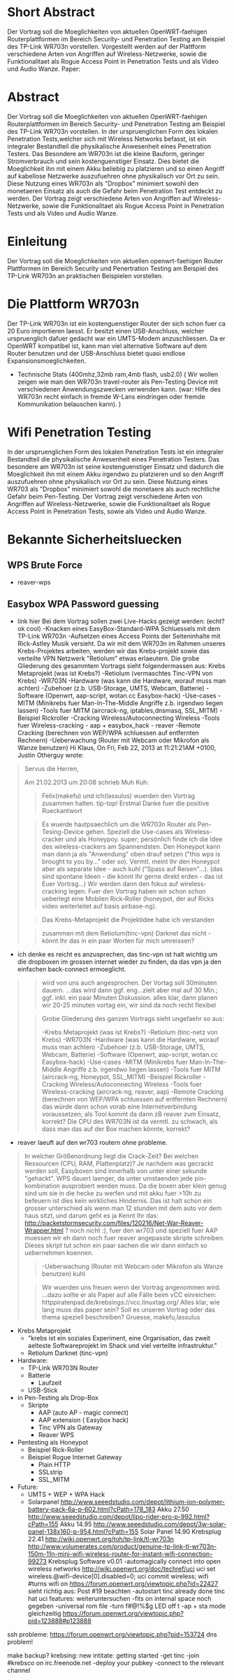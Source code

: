 # Short Abstract
Der Vortrag soll die  Moeglichkeiten von aktuellen OpenWRT-faehigen Routerplattformen im  Bereich Security- und Penetration Testing am Beispiel des TP-Link WR703n vorstellen. Vorgestellt werden auf der Plattform verschiedene Arten von Angriffen auf Wireless-Netzwerke, sowie die  Funktionalitaet als Rogue Access Point in Penetration Tests und als Video und Audio Wanze.
Paper:
# Abstract
Der Vortrag soll die  Moeglichkeiten von aktuellen OpenWRT-faehigen Routerplattformen im  Bereich Security- und Penetration Testing am Beispiel des TP-Link WR703n vorstellen.
In der urspruenglichen Form des lokalen Penetration Tests,welcher sich mit Wireless Networks befasst, ist ein integraler Bestandteil die physikalische Anwesenheit eines Penetration Testers. 
Das  Besondere am WR703n ist die kleine Bauform, geringer Stromverbrauch und sein kostenguenstiger Einsatz. Dies bietet die Moeglichkeit ihn mit einem Akku beliebig zu platzieren und so einen  Angriff auf kabellose Netzwerke auszufuehren ohne physikalisch vor Ort zu sein.  Diese Nutzung eines WR703n als "Dropbox" minimiert sowohl den monetaeren Einsatz als auch die Gefahr beim Penetration Test entdeckt zu werden.
Der Vortrag zeigt  verschiedene Arten von Angriffen auf Wireless-Netzwerke, sowie die  Funktionalitaet als Rogue Access Point in Penetration Tests und als Video und Audio Wanze.
# Einleitung
Der Vortrag soll die Moeglichkeiten von aktuellen openwrt-faehigen Router Plattformen im Bereich Security und Penertration Testing am Beispiel des TP-Link WR703n an praktischen Beispielen vorstellen.
# Die Plattform WR703n
Der TP-Link WR703n ist ein kostenguenstiger Router der sich schon fuer ca 20 Euro importieren laesst. Er besitzt einen USB-Anschluss, welcher urspruenglich dafuer gedacht war ein UMTS-Modem anzuschliessen.  Da er OpenWRT kompatibel ist, kann man viel alternative Software auf dem Router benutzen und der USB-Anschluss bietet quasi endlose Expansionsmoeglichkeiten.
- Technische Stats (400mhz,32mb ram,4mb flash, usb2.0)
( Wir wollen zeigen wie man den WR703n travel-router als Pen-Testing Device mit verschiedenen Anwendungszwecken verwenden kann. (war: Hilfe des WR703n recht einfach in fremde W-Lans eindringen oder fremde Kommunikation belauschen kann). )
# Wifi Penetration Testing 
In der urspruenglichen Form des lokalen Penetration Tests ist ein integraler Bestandteil die physikalische Anwesenheit eines Penetration Testers. 
Das besondere am WR703n ist seine kostenguenstiger Einsatz und dadurch die Moeglichkeit ihn mit einem Akku irgendwo zu platzieren und so den Angriff auszufuehren ohne physikalisch vor Ort zu sein. Diese Nutzung eines WR703 als "Dropbox" minimiert sowohl die monetaere als auch rechtliche Gefahr beim Pen-Testing. Der Vortrag zeigt verschiedene Arten von Angriffen auf Wireless-Netzwerke, sowie die Funktionalitaet als Rogue Access Point in Penetration Tests, sowie als Video und Audio Wanze.
# Bekannte Sicherheitsluecken
## WPS Brute Force
- reaver-wps
## Easybox WPA Password guessing
- link hier
Bei dem Vortrag sollen zwei Live-Hacks gezeigt werden: (echt? ok cool)
    -Knacken eines EasyBox-Standard-WPA Schluessels mit dem TP-Link WR703n
    -Aufsetzen eines Access Points der Seiteninhalte mit Rick-Astley Musik versieht.
Da wir mit dem WR703n im Rahmen unseres Krebs-Projektes arbeiten, werden wir das Krebs-projekt sowie das verteilte VPN Netzwerk "Retiolum"  etwas erlaeutern. 
Die grobe Gliederung des gesammtem Vortrags sieht folgendermassen aus:
Krebs Metaprojekt (was ist Krebs?)
    -Retiolum (vermaschtes Tinc-VPN von Krebs)
-WR703N
    -Hardware (was kann die Hardware, worauf muss man achten)
    -Zubehoer (z.b. USB-Storage, UMTS, Webcam, Batterie)
    -Software (Openwrt, aap-script, wotan.cc Easybox-hack)
-Use-cases
    -MITM (Minikrebs fuer Man-In-The-Middle Angriffe z.b. irgendwo liegen lassen)
        -Tools fuer MITM (aircrack-ng, iptables,dnsmasq, SSL_MITM)
        -Beispiel Rickroller
    -Cracking Wireless/Autoconnecting Wireless
        -Tools fuer Wireless-cracking
            - aap + easybox_hack
            - reaver
        -Remote Cracking (berechnen von WEP/WPA schluessen auf entfernten Rechnern)
    -Ueberwachung (Router mit Webcam oder Mikrofon als Wanze benutzen)
Hi Klaus,
On Fri, Feb 22, 2013 at 11:21:21AM +0100, Justin Otherguy wrote:
> Servus die Herren,
>
> Am 21.02.2013 um 20:08 schrieb Muh Kuh:
>
> > Felix(makefu) und ich(lassulus) wuerden den Vortrag zusammen halten.
> tip-top!
Erstmal Danke fuer die positive Rueckantwort
>
> > Es wuerde hautpsaechlich um die WR703n Router als Pen-Tesing-Device gehen. Speziell die Use-cases als Wireless-cracker und als Honeypoy.
> super; persönlich finde ich die Idee des wireless-crackers am Spannendsten. Den Honeypot kann man dann ja als "Anwendung" oben drauf setzen ("this wps is brought to you by..."  oder so). Vermtl. meint Ihr den Honeypot aber als separate Idee - auch kuhl ("Spass auf Reisen"...).
> (das sind spontane Ideen - die könnt Ihr gerne direkt erden - das ist Euer Vortrag...)
Wir werden dann den fokus auf wireless-cracking legen. Fuer den Vortrag haben wir schon schon ueberlegt eine Mobilen Rick-Roller (honeypot, der auf Ricks video weiterleitet auf basis airbase-ng).
>
> > Das Krebs-Metaprojekt
> die Projektidee habe ich verstanden
>
> > zusammen mit dem Retiolum(tinc-vpn) Darknet
> das nicht - könnt Ihr das in ein paar Worten für mich umreissen?
- ich denke es reicht es anzusprechen, das tinc-vpn ist halt wichtig um die dropboxen im grossen internet wieder zu finden, da das vpn ja den einfachen back-connect ermoeglicht.
>
> > wird von uns auch angesprochen.
> > Der Vortag soll 30minuten dauern.
> ...das wird dann ggf. eng...zielt aber mal auf 30 Min.; ggf. inkl. ein paar Minuten Diskussion.
alles klar, dann planen wir 20-25 minuten vortag ein, wir sind da noch recht flexibel
>
> > Grobe Gliederung des ganzen Vortrags sieht ungefaehr so aus:
> >
> > -Krebs Metaprojekt (was ist Krebs?)
> >    -Retiolum (tinc-netz von Krebs)
> > -WR703N
> >    -Hardware (was kann die Hardware, worauf muss man achten)
> >    -Zubehoer (z.b. USB-Storage, UMTS, Webcam, Batterie)
> >    -Software (Openwrt, aap-script, wotan.cc Easybox-hack)
> > -Use-cases
> >    -MITM (Minikrebs fuer Man-In-The-Middle Angriffe z.b. irgendwo liegen lassen)
> >        -Tools fuer MITM (aircrack-ng, Honeypot, SSL_MITM)
> >        -Beispiel Rickroller
> >    -Cracking Wireless/Autoconnecting Wireless
> >        -Tools fuer Wireless-cracking (aircrack-ng, reaver, aap)
> >        -Remote Cracking (berechnen von WEP/WPA schluessen auf entfernten Rechnern)
> das würde dann schon vorab eine Internetverbindung voraussetzen; als Tool kommt da dann zB reaver zum Einsatz, korrekt?
> Die CPU des WR703N ist da vermtl. zu schwach, als dass man das auf der Box machen könnte, korrekt?
- reaver laeuft auf den wr703 routern ohne probleme.
> In welcher Größenordnung liegt die Crack-Zeit? Bei welchen Ressourcen (CPU, RAM, Plattenplatz)?
Je nachdem was gecrackt werden soll, Easyboxen sind innerhalb von unter einer sekunde "gehackt". WPS dauert laenger, da unter umstaenden jede pin-kombination ausprobiert werden muss. Da die boxen aber klein genug sind um sie in die hecke zu werfen und mit akku fuer >10h zu befeuern ist dies kein wirkliches Hindernis. 
Das ist halt schon ein grosser unterschied als wenn man 12 stunden mit dem auto vor dem haus sitzt, und darum geht es ja
> Kennt Ihr das:
> http://packetstormsecurity.com/files/120216/Net-War-Reaver-Wrapper.html ?
noch nicht :), fuer den wr703 und speziell fuer AAP muessen wir eh dann noch fuer reaver angepasste skripte schreiben. Dieses skript tut schon ein paar sachen die wir dann einfach so uebernehmen koennen.
>
> >    -Ueberwachung (Router mit Webcam oder Mikrofon als Wanze benutzen)
> kuhl
>
> > Wir wuerden uns freuen wenn der Vortrag angenommen wird.
> ...dazu sollte er als Paper auf alle Fälle beim vCC einreichen: httppiratenpad.de/krebsings://vcc.linuxtag.org/
Alles klar, wie lang muss das paper sein? Soll es unseren Vortrag oder das thema speziell beschreiben? 
Gruesse,
makefu,lassulus
- Krebs Metaprojekt
    - "krebs ist ein soziales Experiment, eine Organisation, das zweit aelteste 
  Softwareprojekt im Shack und viel verteilte infrastruktur."
    - Retiolum Darknet (tinc-vpn)
- Hardware: 
    - TP-Link WR703N Router
    - Batterie
        - Laufzeit 
    - USB-Stick
 - in Pen-Testing als Drop-Box
     - Skripte 
        - AAP  (auto AP - magic connect)
        - AAP extension ( Easybox hack)
        - Tinc VPN als Gateway
        - Reaver WPS
- Pentesting als Honeypot
    - Beispiel Rick-Roller
    - Beispiel Rogue Internet Gateway
        - Plain HTTP 
        - SSLstrip
        - SSL_MITM
- Future:
    - UMTS  + WEP + WPA Hack
    - Solarpanel
http://www.seeedstudio.com/depot/lithium-ion-polymer-battery-pack-6a-p-602.html?cPath=178_183 
Akku 27.50
http://www.seeedstudio.com/depot/lipo-rider-pro-p-992.html?cPath=155 
Akku 14.95
http://www.seeedstudio.com/depot/3w-solar-panel-138x160-p-954.html?cPath=155
Solar Panel 14.90
Krebsplug 22.41
http://wiki.openwrt.org/toh/tp-link/tl-wr703n
http://www.volumerates.com/product/genuine-tp-link-tl-wr703n-150m-11n-mini-wifi-wireless-router-for-instant-wifi-connection-99273
Krebsplug Software v0.01
-automagically connect into open wireless networks
    http://wiki.openwrt.org/doc/techref/uci
    uci set wireless.@wifi-device[0].disabled=0; uci commit wireless; wifi   #turns wifi on
    https://forum.openwrt.org/viewtopic.php?id=22427
        sieht richtig aus: 
            Post #19 beachten
-autostart tinc
    already done
    tinc hat uci features: weiteruntersuchen
-fits on internal space
    noch gegeben
-universal rom file
-turn f#@!%$g LED off
   t
-ap + sta mode gleichzeitig
    https://forum.openwrt.org/viewtopic.php?pid=123888#p123888
    
ssh probleme: https://forum.openwrt.org/viewtopic.php?pid=153724
    dns problem!
    
make backup?
krebsing: new intitate: getting started
-get tinc
-join #krebsco on irc.freenode.net
-deploy your pubkey
-connect to the relevant channel

